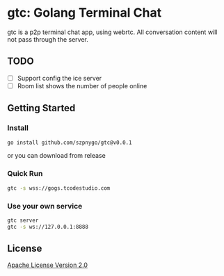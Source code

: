 # gtc: Golang Terminal Chat

gtc is a p2p terminal chat app, using webrtc. All conversation content will not pass through the server.

## TODO
- [ ] Support config the ice server
- [ ] Room list shows the number of people online

## Getting Started

### Install

```bash
go install github.com/szpnygo/gtc@v0.0.1
```

or you can download from release

### Quick Run
```bash
gtc -s wss://gogs.tcodestudio.com
```

### Use your own service
```bash
gtc server
gtc -s ws://127.0.0.1:8888
```

## License
[Apache License Version 2.0](./LICENSE)